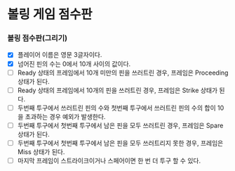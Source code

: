 # 볼링 게임 점수판
### 볼링 점수판(그리기)
- [x] 플레이어 이름은 영문 3글자이다.
- [x] 넘어진 핀의 수는 0에서 10개 사이의 값이다.
- [ ] Ready 상태의 프레임에서 10개 미만의 핀을 쓰러트린 경우, 프레임은 Proceeding 상태가 된다.
- [ ] Ready 상태의 프레임에서 10개의 핀을 쓰러트린 경우, 프레임은 Strike 상태가 된다.
- [ ] 두번째 투구에서 쓰러트린 핀의 수와 첫번째 투구에서 쓰러트린 핀의 수의 합이 10을 초과하는 경우 예외가 발생한다. 
- [ ] 두번째 투구에서 첫번째 투구에서 남은 핀을 모두 쓰러트린 경우, 프레임은 Spare 상태가 된다.
- [ ] 두번째 투구에서 첫번째 투구에서 남은 핀을 모두 쓰러트리지 못한 경우, 프레임은 Miss 상태가 된다.
- [ ] 마지막 프레임이 스트라이크이거나 스페어이면 한 번 더 투구 할 수 있다. 
